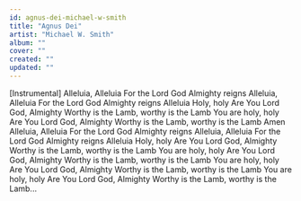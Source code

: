 ```yaml
---
id: agnus-dei-michael-w-smith
title: "Agnus Dei"
artist: "Michael W. Smith"
album: ""
cover: ""
created: ""
updated: ""
---
```


[Instrumental]
Alleluia, Alleluia
For the Lord God Almighty reigns
Alleluia, Alleluia
For the Lord God Almighty reigns
Alleluia
Holy, holy
Are You Lord God, Almighty
Worthy is the Lamb, worthy is the Lamb
You are holy, holy
Are You Lord God, Almighty
Worthy is the Lamb, worthy is the Lamb
Amen
Alleluia, Alleluia
For the Lord God Almighty reigns
Alleluia, Alleluia
For the Lord God Almighty reigns
Alleluia
Holy, holy
Are You Lord God, Almighty
Worthy is the Lamb, worthy is the Lamb
You are holy, holy
Are You Lord God, Almighty
Worthy is the Lamb, worthy is the Lamb
You are holy, holy
Are You Lord God, Almighty
Worthy is the Lamb, worthy is the Lamb
You are holy, holy
Are You Lord God, Almighty
Worthy is the Lamb, worthy is the Lamb...